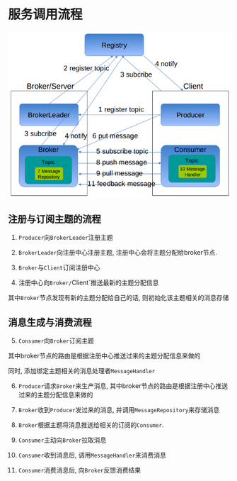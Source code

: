 # 服务调用流程

![mq-flow](img/mq-flow.png)

## 注册与订阅主题的流程

1. `Producer`向`BrokerLeader`注册主题

2. `BrokerLeader`向注册中心注册主题, 注册中心会将主题分配给broker节点.

3. `Broker`与`Client`订阅注册中心

4. 注册中心向`Broker/`Client`推送最新的主题分配信息

其中`Broker`节点发现有新的主题分配给自己的话, 则初始化该主题相关的消息存储

## 消息生成与消费流程

5. `Consumer`向`Broker`订阅主题

其中broker节点的路由是根据注册中心推送过来的主题分配信息来做的

同时, 添加绑定主题相关的消息处理者`MessageHandler`

6. `Producer`请求`Broker`来生产消息, 其中broker节点的路由是根据注册中心推送过来的主题分配信息来做的

7. `Broker`收到`Producer`发过来的消息, 并调用`MessageRepository`来存储消息

8. `Broker`根据主题将消息推送给相关的订阅的`Consumer`.

9. `Consumer`主动向`Broker`拉取消息

10. `Consumer`收到消息后, 调用`MessageHandler`来消费消息

11. `Consumer`消费消息后, 向`Broker`反馈消费结果